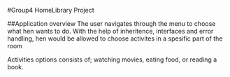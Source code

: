 #Group4 HomeLibrary Project

##Application overview
The user navigates through the menu to choose what hen wants to do. With the help of inheritence, 
interfaces and error handling, hen would be allowed to choose activites in a spesific part of the room

Activities options consists of; watching movies, eating food, or reading a book.
